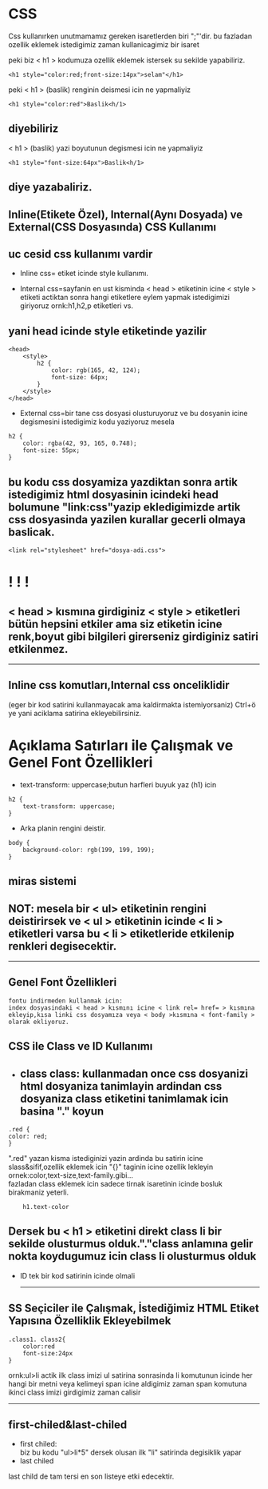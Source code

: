 # CSS


Css kullanırken unutmamamız gereken isaretlerden biri ";"'dir. bu fazladan ozellik eklemek istedigimiz zaman kullanicagimiz bir isaret

peki biz < h1 > kodumuza ozellik eklemek istersek su sekilde yapabiliriz.
```
<h1 style="color:red;front-size:14px">selam"</h1>
```
peki < h1 > (baslik) renginin deismesi icin ne yapmaliyiz
```
<h1 style="color:red">Baslik<h/1>
```
diyebiliriz
--
< h1 > (baslik) yazi boyutunun degismesi icin ne yapmaliyiz
```
<h1 style="font-size:64px">Baslik<h/1>
```
diye yazabaliriz.
--

## Inline(Etikete Özel), Internal(Aynı Dosyada) ve External(CSS Dosyasında) CSS Kullanımı
uc cesid css kullanımı vardir
--
- Inline css= etiket icinde style kullanımı.
 
- Internal css=sayfanin en ust kisminda < head > etiketinin icine < style > etiketi actiktan sonra hangi etiketlere eylem yapmak istedigimizi giriyoruz ornk:h1,h2,p etiketleri vs.

yani head icinde style etiketinde yazilir
-- 
````
<head>
    <style>
        h2 {
            color: rgb(165, 42, 124);
            font-size: 64px;
        }
    </style>
</head>
````

- External css=bir tane css dosyasi olusturuyoruz ve bu dosyanin icine degismesini istedigimiz kodu yaziyoruz mesela
````
h2 {
    color: rgba(42, 93, 165, 0.748);
    font-size: 55px;
}
````
bu kodu css dosyamiza yazdiktan sonra artik istedigimiz html dosyasinin icindeki head bolumune "link:css"yazip ekledigimizde artik css dosyasinda yazilen kurallar gecerli olmaya baslicak.
--
```
<link rel="stylesheet" href="dosya-adi.css">
```

# ! ! !
< head > kısmına girdiginiz < style > etiketleri bütün hepsini etkiler ama siz etiketin icine renk,boyut gibi bilgileri girerseniz girdiginiz satiri etkilenmez.
---
----
Inline css komutları,Internal css onceliklidir
-- 
(eger bir kod satirini kullanmayacak ama kaldirmakta istemiyorsaniz) Ctrl+ö ye yani aciklama satirina ekleyebilirsiniz.
# Açıklama Satırları ile Çalışmak ve Genel Font Özellikleri
- text-transform: uppercase;butun harfleri buyuk yaz (h1) icin
```
h2 {
    text-transform: uppercase; 
}
```

- Arka planin rengini deistir.
```
body {
    background-color: rgb(199, 199, 199);
}
```
## miras sistemi
NOT:  mesela bir < ul> etiketinin rengini deistirirsek ve < ul > etiketinin icinde < li > etiketleri varsa bu < li > etiketleride etkilenip renkleri degisecektir.
--
----

## Genel Font Özellikleri

    fontu indirmeden kullanmak icin:
    index dosyasindaki < head > kısmını icine < link rel= href= > kısmına ekleyip,kısa linki css dosyamıza veya < body >kısmına < font-family > olarak ekliyoruz.
## CSS ile Class ve ID Kullanımı
+ class
    class: kullanmadan once css dosyanizi html dosyaniza tanimlayin ardindan css dosyaniza class etiketini tanimlamak icin basina "." koyun
    -
````
.red {
color: red;
}
````
".red" yazan kisma istediginizi yazin ardinda bu satirin icine slass&sifif,ozellik eklemek icin "{}" taginin icine ozellik lekleyin ornek:color,text-size,text-family.gibi...   
fazladan class eklemek icin sadece tirnak isaretinin icinde bosluk birakmaniz yeterli.

        h1.text-color
Dersek bu < h1 > etiketini direkt class li bir sekilde olusturmus olduk."."class anlamına gelir nokta koydugumuz icin class li olusturmus olduk
--
+ ID tek bir kod satirinin icinde olmali
 
  ------
## SS Seçiciler ile Çalışmak, İstediğimiz HTML Etiket Yapısına Özelliklik Ekleyebilmek
````
.class1. class2{
    color:red
    font-size:24px
}
`````
ornk:ul>li actik ilk class imizi ul satirina sonrasinda li komutunun icinde her hangi bir metni veya kelimeyi span icine aldigimiz zaman span komutuna ikinci class imizi girdigimiz zaman calisir

----
## first-chiled&last-chiled

- first chiled:  
 biz bu kodu "ul>li*5" dersek olusan ilk "li" satirinda degisiklik yapar
- last chiled
 
last child de tam tersi en son listeye etki edecektir.
